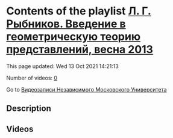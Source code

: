 # Contents of the playlist [Л. Г. Рыбников. Введение в геометрическую теорию представлений, весна 2013](https://www.youtube.com/playlist?list=PLp9ABVh6_x4FkP_AJoN1mam7rCe1pWIJZ)

This page updated: Wed 13 Oct 2021 14:21:13

Number of videos: [0](#videos)

Go to [Видеозаписи Независимого Московского Университета](../README.md)

## Description



## Videos

